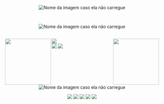 
<div align="center">
  
![Nome da imagem caso ela não carregue](https://user-images.githubusercontent.com/33014753/230753825-47e51cf8-df7f-4745-9909-185222d54864.gif)
  
</div>
<br>

<div align="center">
  
![Nome da imagem caso ela não carregue](https://user-images.githubusercontent.com/33014753/230753317-765581d9-cf6a-433f-9a49-6c6b9de81b92.gif)
  
<br>


<img align="right" width="150" height="150" src="https://user-images.githubusercontent.com/33014753/230757752-2b62a8d4-2238-49d0-a94e-cbf10c3d2a88.gif">
    
<div align="left">
  <div style="display: inline_block">
    <a href="[https://skillicons.dev]()">
      <img align="left" width="150" height="150" src="https://user-images.githubusercontent.com/33014753/230755411-747e62a5-0ced-4be4-9849-e26ab4c20679.gif">
    </a><div align="left">
  <div style="display: inline_block">
      <img src="https://user-images.githubusercontent.com/33014753/230757447-0b4216d4-d1ce-48fc-a576-c99fc6fcc0b6.gif" />
      <br>
      <img src="https://skillicons.dev/icons?i=java,mysql,git,cs" /> 
      <img src="https://skillicons.dev/icons?i=javascript,css,html,ts" />
    </a><br><br>


    
    
<br>
    
<div align="center">
  
![Nome da imagem caso ela não carregue](https://user-images.githubusercontent.com/33014753/230753463-428b2c6e-2ac5-4b79-898a-85dd83404836.gif)
  
</div>









<div align="center">
  <a href="https://www.youtube.com/channel/UCRX9WXmEmEevlX9Up1c4Frw" target="_blank"><img src="https://img.shields.io/badge/YouTube-FF0000?style=for-the-badge&logo=youtube&logoColor=white" target="_blank"></a>
  <a href="https://www.instagram.com/danielpaner/" target="_blank"><img src="https://img.shields.io/badge/-Instagram-%23E4405F?style=for-the-badge&logo=instagram&logoColor=white" target="_blank"></a>
 	<a href="https://www.twitch.tv/babytubarao" target="_blank"><img src="https://img.shields.io/badge/Twitch-9146FF?style=for-the-badge&logo=twitch&logoColor=white" target="_blank"></a>
 <a href="" target="_blank"><img src="https://img.shields.io/badge/Discord-7289DA?style=for-the-badge&logo=discord&logoColor=white" target="_blank"></a> 
  <a href = "mailto:danielpaner@live.com"><img src="https://img.shields.io/badge/-Gmail-%23333?style=for-the-badge&logo=gmail&logoColor=white" target="_blank"></a>
  
  
</div>

